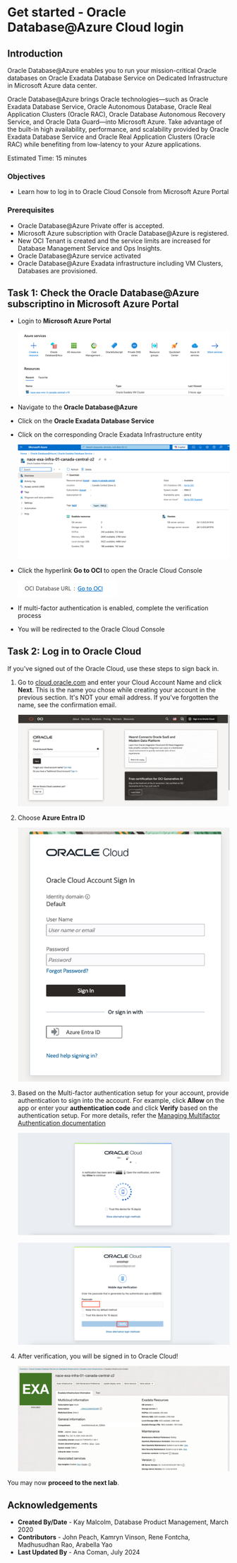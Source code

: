 # Get started - Oracle Database@Azure Cloud login

## Introduction

Oracle Database@Azure enables you to run your mission-critical Oracle databases on Oracle Exadata Database Service on Dedicated Infrastructure in Microsoft Azure data center.

Oracle Database@Azure brings Oracle technologies—such as Oracle Exadata Database Service, Oracle Autonomous Database, Oracle Real Application Clusters (Oracle RAC), Oracle Database Autonomous Recovery Service, and Oracle Data Guard—into Microsoft Azure. Take advantage of the built-in high availability, performance, and scalability provided by Oracle Exadata Database Service and Oracle Real Application Clusters (Oracle RAC) while benefiting from low-latency to your Azure applications.

Estimated Time: 15 minutes

### Objectives
- Learn how to log in to Oracle Cloud Console from Microsoft Azure Portal

### Prerequisites
- Oracle Database@Azure Private offer is accepted.
- Microsoft Azure subscription with Oracle Database@Azure is registered.
- New OCI Tenant is created and the service limits are increased for Database Management Service and Ops Insights.
- Oracle Database@Azure service activated
- Oracle Database@Azure Exadata infrastructure including VM Clusters, Databases are provisioned.

## Task 1: Check the Oracle Database@Azure subscriptino in Microsoft Azure Portal

- Login to **Microsoft Azure Portal**

    ![Azure landing page](./images/odaa-azure-oracle.png " ")

- Navigate to the **Oracle Database@Azure**
- Click on the **Oracle Exadata Database Service**
- Click on the corresponding Oracle Exadata Infrastructure entity

    ![Oracle Exadata Infrastructure](./images/odaa-oracle-exadata-infrastructure.png " ")

- Click the hyperlink **Go to OCI** to open the Oracle Cloud Console

    ![Oracle Cloud Console](./images/odaa-oracle-cloud-console.png " ")

- If multi-factor authentication is enabled, complete the verification process

- You will be redirected to the Oracle Cloud Console

## Task 2: Log in to Oracle Cloud

If you've signed out of the Oracle Cloud, use these steps to sign back in.

1. Go to [cloud.oracle.com](https://cloud.oracle.com) and enter your Cloud Account Name and click **Next**. This is the name you chose while creating your account in the previous section. It's NOT your email address. If you've forgotten the name, see the confirmation email.

    ![Cloud Account Name](./images/cloud-oracle.png " ")

2. Choose **Azure Entra ID**

    ![Click Continue Single Sign-In](./images/odaa-oracle-cloud-console-azure-entra-id.png " ")

4. Based on the Multi-factor authentication setup for your account, provide authentication to sign into the account. For example, click **Allow** on the app or enter your **authentication code** and click **Verify** based on the authentication setup. For more details, refer the [Managing Multifactor Authentication documentation](https://docs.oracle.com/en-us/iaas/Content/Identity/Tasks/usingmfa.htm)

    ![Click Allow in the app](./images/sso-multi-factor-authentication.png " ")

    ![Enter authentication code and click Verify](./images/sso2-multi-factor-authentication.png " ")

5. After verification, you will be signed in to Oracle Cloud!

    ![OCI Console Home Page](./images/oci-console-exadata-page.png " ")

You may now **proceed to the next lab**.

## Acknowledgements
- **Created By/Date** - Kay Malcolm, Database Product Management, March 2020
- **Contributors** - John Peach, Kamryn Vinson, Rene Fontcha, Madhusudhan Rao, Arabella Yao
- **Last Updated By** - Ana Coman, July 2024